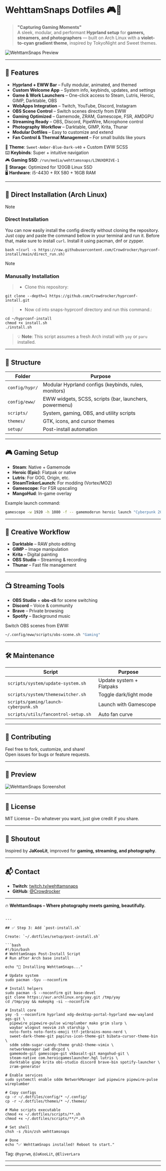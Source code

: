 
# WehttamSnaps Dotfiles 🎮📸

> **"Capturing Gaming Moments"**  
> A sleek, modular, and performant **Hyprland setup** for **gamers, streamers, and photographers** — built on Arch Linux with a **violet-to-cyan gradient theme**, inspired by TokyoNight and Sweet themes.

![WehttamSnaps Preview](preview.png)

---

## 🌟 Features

- **Hyprland + EWW Bar** – Fully modular, animated, and themed
- **Custom Welcome App** – System info, keybinds, updates, and settings
- **Game & Work Launchers** – One-click access to Steam, Lutris, Heroic, GIMP, Darktable, OBS
- **WebApps Integration** – Twitch, YouTube, Discord, Instagram
- **OBS Scene Control** – Switch scenes directly from EWW
- **Gaming Optimized** – Gamemode, ZRAM, Gamescope, FSR, AMDGPU
- **Streaming Ready** – OBS, Discord, PipeWire, Microphone control
- **Photography Workflow** – Darktable, GIMP, Krita, Thunar
- **Modular Dotfiles** – Easy to customize and extend
- **Fan Control & Thermal Management** – For small builds like yours

🎨 **Theme**: `Sweet-Amber-Blue-Dark-v40` + Custom EWW SCSS  
⌨️ **Keybinds**: Super + intuitive navigation  
🎮 **Gaming SSD**: `/run/media/wehttamsnaps/LINUXDRIVE-1`  
💾 **Storage**: Optimized for 120GB Linux SSD  
🖥️ **Hardware**: i5-4430 + RX 580 + 16GB RAM

---
## 🚀 Direct Installation (Arch Linux)

> [!NOTE]
>
> ### Direct Installation
>
> You can now easily install the config directly without cloning the repository. Just copy and paste the command bellow in your terminal and run it. Before that, make sure to install `curl`. Install it using pacman, dnf or zypper.

```
bash <(curl -s https://raw.githubusercontent.com/Crowdrocker/hyprconf-install/main/direct_run.sh)
```

> [!NOTE]
>
> ### Manusally Installation

> - Clone this repository:

```
git clone --depth=1 https://github.com/Crowdrocker/hyprconf-install.git
```

> - Now cd into snaps-hyprconf directory and run this command.:

```
cd ~/hyprconf-install
chmod +x install.sh
./install.sh
```

> 💡 **Note**: This script assumes a fresh Arch install with `yay` or `paru` installed.

---

## 📂 Structure

| Folder       | Purpose |
|------------|--------|
| `config/hypr/`     | Modular Hyprland configs (keybinds, rules, monitors) |
| `config/eww/`      | EWW widgets, SCSS, scripts (bar, launchers, powermenu) |
| `scripts/`         | System, gaming, OBS, and utility scripts |
| `themes/`          | GTK, icons, and cursor themes |
| `setup/`           | Post-install automation |

---

## 🎮 Gaming Setup

- **Steam**: Native + Gamemode
- **Heroic (Epic)**: Flatpak or native
- **Lutris**: For GOG, Origin, etc.
- **SteamTinkerLaunch**: For modding (Vortex/MO2)
- **Gamescope**: For FSR upscaling
- **MangoHud**: In-game overlay

Example launch command:
```bash
gamescope -w 1920 -h 1080 -f -- gamemoderun heroic launch "Cyberpunk 2077"
```

---

## 📸 Creative Workflow

- **Darktable** – RAW photo editing
- **GIMP** – Image manipulation
- **Krita** – Digital painting
- **OBS Studio** – Streaming & recording
- **Thunar** – Fast file management

---

## 📺 Streaming Tools

- **OBS Studio** + **obs-cli** for scene switching
- **Discord** – Voice & community
- **Brave** – Private browsing
- **Spotify** – Background music

Switch OBS scenes from EWW:
```bash
~/.config/eww/scripts/obs-scene.sh "Gaming"
```

---

## 🛠️ Maintenance

| Script | Purpose |
|-------|--------|
| `scripts/system/update-system.sh` | Update system + Flatpaks |
| `scripts/system/themeswitcher.sh` | Toggle dark/light mode |
| `scripts/gaming/launch-cyberpunk.sh` | Launch with Gamescope |
| `scripts/utils/fancontrol-setup.sh` | Auto fan curve |

---

## 🤝 Contributing

Feel free to fork, customize, and share!  
Open issues for bugs or feature requests.

---

## 📸 Preview

![WehttamSnaps Screenshot](preview.png)

---

## 📜 License

MIT License – Do whatever you want, just give credit if you share.

---

## 🙌 Shoutout

Inspired by **JaKooLit**, improved for **gaming, streaming, and photography**.

---

## 📬 Contact

- **Twitch**: [twitch.tv/wehttamsnaps](https://twitch.tv/wehttamsnaps)
- **GitHub**: [@Crowdrocker](https://github.com/Crowdrocker)

---

🔥 **WehttamSnaps – Where photography meets gaming, beautifully.**
```

---

## ✅ Step 3: Add `post-install.sh`

Create: `~/.dotfiles/setup/post-install.sh`

```bash
#!/bin/bash
# WehttamSnaps Post-Install Script
# Run after Arch base install

echo "🚀 Installing WehttamSnaps..."

# Update system
sudo pacman -Syu --noconfirm

# Install helpers
sudo pacman -S --noconfirm git base-devel
git clone https://aur.archlinux.org/yay.git /tmp/yay
cd /tmp/yay && makepkg -si --noconfirm

# Install core
yay -S --noconfirm hyprland xdg-desktop-portal-hyprland eww-wayland ags-git \
  pipewire pipewire-pulse wireplumber mako grim slurp \
  waybar wlogout neovim zsh starship \
  noto-fonts noto-fonts-emoji ttf-jetbrains-mono-nerd \
  sweet-dark-theme-git papirus-icon-theme-git bibata-cursor-theme-bin \
  sddm sddm-sugar-candy-theme grub2-theme-vimix \
  networkmanager iwd dhcpcd \
  gamemode-git gamescope-git vkbasalt-git mangohud-git \
  steam-native com.heroicgameslauncher.hgl lutris \
  darktable gimp krita obs-studio discord brave-bin spotify-launcher \
  zram-generator

# Enable services
sudo systemctl enable sddm NetworkManager iwd pipewire pipewire-pulse wireplumber

# Copy configs
cp -r ~/.dotfiles/config/* ~/.config/
cp -r ~/.dotfiles/themes/* ~/.themes/

# Make scripts executable
chmod +x ~/.dotfiles/scripts/**.sh
chmod +x ~/.dotfiles/scripts/**/*.sh

# Set shell
chsh -s /bin/zsh wehttamsnaps

# Done
echo "✅ WehttamSnaps installed! Reboot to start."
```
Tag: `@hyprwm`, `@JaKooLit`, `@EliverLara`

---

---
